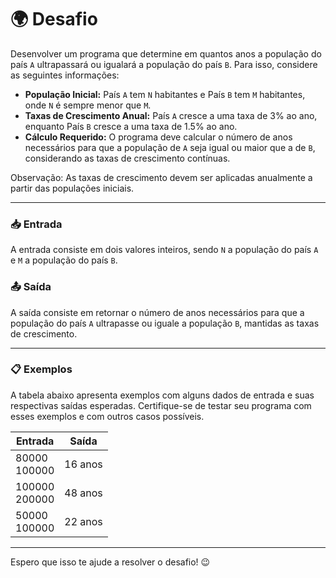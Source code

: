 # 🌍 **Desafio**

Desenvolver um programa que determine em quantos anos a população do país `A` ultrapassará ou igualará a população do país `B`. Para isso, considere as seguintes informações:

- **População Inicial:** País `A` tem `N` habitantes e País `B` tem `M` habitantes, onde `N` é sempre menor que `M`.
- **Taxas de Crescimento Anual:** País `A` cresce a uma taxa de 3% ao ano, enquanto País `B` cresce a uma taxa de 1.5% ao ano.
- **Cálculo Requerido:** O programa deve calcular o número de anos necessários para que a população de `A` seja igual ou maior que a de `B`, considerando as taxas de crescimento contínuas.

Observação: As taxas de crescimento devem ser aplicadas anualmente a partir das populações iniciais.

---

### 📥 **Entrada**

A entrada consiste em dois valores inteiros, sendo `N` a população do país `A` e `M` a população do país `B`.

### 📤 **Saída**

A saída consiste em retornar o número de anos necessários para que a população do país `A` ultrapasse ou iguale a população `B`, mantidas as taxas de crescimento.

---

### 📋 **Exemplos**

A tabela abaixo apresenta exemplos com alguns dados de entrada e suas respectivas saídas esperadas. Certifique-se de testar seu programa com esses exemplos e com outros casos possíveis.

| **Entrada** | **Saída**  |
| ----------- | ---------- |
| 80000<br>100000 | 16 anos|
| 100000<br>200000 | 48 anos|
| 50000<br>100000 | 22 anos|

---

Espero que isso te ajude a resolver o desafio! 😉
